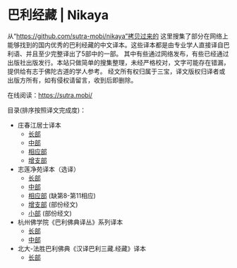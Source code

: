 # 巴利经藏 | Nikaya
从“https://github.com/sutra-mobi/nikaya”拷贝过来的
这里搜集了部分在网络上能够找到的国内优秀的巴利经藏的中文译本。这些译本都是由专业学人直接译自巴利语、并且至少完整译出了5部中的一部。
其中有些通过网络发布，有些已经通过出版社出版发行。本站只做简单的搜集整理，未经严格校对，文字可能存在错漏，提供给有志于佛陀古道的学人参考。
经文所有权归属于三宝，译文版权归译者或出版方所有，如有侵权请留言，收到后即删除。

在线阅读：https://sutra.mobi/

目录(排序按照译文完成度)：
* 庄春江居士译本
  * [长部](zcj/chang/SUMMARY.md)
  * [中部](zcj/zhong/SUMMARY.md)
  * [相应部](zcj/xiangying/SUMMARY.md)
  * [增支部](zcj/zengzhi/SUMMARY.md)
* 志莲净苑译本（选译）
  * [长部](chilin/chang/SUMMARY.md)
  * [中部](chilin/zhong/SUMMARY.md)
  * [相应部](chilin/xiangying/SUMMARY.md) (缺第8-第11相应)
  * [增支部](chilin/zengzhi/SUMMARY.md) (部份经文)
  * [小部](chilin/xiao/SUMMARY.md) (部份经文)
* 杭州佛学院《巴利佛典译丛》系列译本
  * [长部](hzfxy/chang/SUMMARY.md)
  * [中部](hzfxy/zhong/SUMMARY.md)
* 北大-法胜巴利佛典《汉译巴利三藏.经藏》译本
  * [长部](pku/chang/SUMMARY.md)
